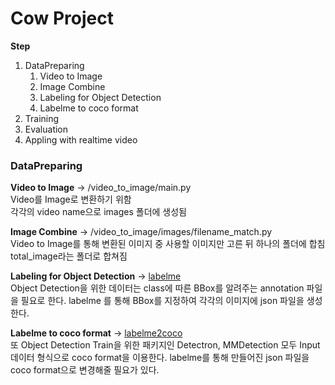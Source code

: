 # Cow Project

**Step**  
1. DataPreparing
    1. Video to Image
    2. Image Combine
    3. Labeling for Object Detection
    4. Labelme to coco format
2. Training
3. Evaluation
4. Appling with realtime video

### DataPreparing

**Video to Image** -> /video_to_image/main.py  
Video를 Image로 변환하기 위함  
각각의 video name으로 images 폴더에 생성됨

**Image Combine** -> /video_to_image/images/filename_match.py  
Video to Image를 통해 변환된 이미지 중 사용할 이미지만 고른 뒤 하나의 폴더에 합침 total_image라는 폴더로 합쳐짐

**Labeling for Object Detection** -> [labelme](https://github.com/wkentaro/labelme#ubuntu-1910--debian-sid)   
Object Detection을 위한 데이터는 class에 따른 BBox를 알려주는 annotation 파일을 필요로 한다. labelme 를 통해 BBox를 지정하여 각각의 이미지에 json 파일을 생성한다.

**Labelme to coco format** -> [labelme2coco](https://github.com/fcakyon/labelme2coco)  
또 Object Detection Train을 위한 패키지인 Detectron, MMDetection 모두 Input 데이터 형식으로 coco format을 이용한다. labelme를 통해 만들어진 json 파일을 coco format으로 변경해줄 필요가 있다.


